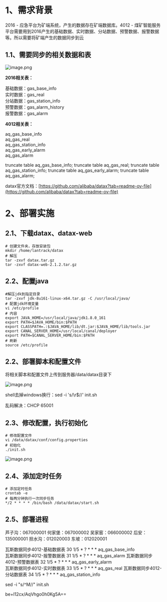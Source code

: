 

# 1、需求背景

  
2016 - 应急平台为矿端系统，产生的数据存在矿端数据库。4012 - 煤矿智能服务平台需要用到2016产生的基础数据、实时数据、分站数据、预警数据、报警数据等。所以需要将矿端产生的数据同步到云

## 1.1、需要同步的相关数据和表

![image.png](https://yancey-note-img.oss-cn-beijing.aliyuncs.com/20240412092455.png)

**2016相关表：**

基础数据：gas_base_info  
实时数据：gas_real  
分站数据：gas_station_info  
预警数据：gas_alarm_history  
报警数据：gas_alarm

**4012相关表：**

aq_gas_base_info  
aq_gas_real  
aq_gas_station_info  
aq_gas_early_alarm  
aq_gas_alarm


truncate table aq_gas_base_info;
truncate table aq_gas_real;
truncate table aq_gas_station_info;
truncate table aq_gas_early_alarm;
truncate table aq_gas_alarm;

datax官方文档：[https://github.com/alibaba/datax?tab=readme-ov-file](https://github.com/alibaba/datax?tab=readme-ov-file)

# 2、部署实施

## 2.1、下载datax、datax-web

```
# 创建文件夹，存放安装包
mkdir /home/lantrack/datax
# 解压
tar -zxvf datax.tar.gz
tar -zxvf datax-web-2.1.2.tar.gz
```

## 2.2、配置java

```shell
#解压jdk到指定目录
tar -zxvf jdk-8u161-linux-x64.tar.gz -C /usr/local/java/
# 配置jdk环境变量
vi /etc/profile
# 内容
export JAVA_HOME=/usr/local/java/jdk1.8.0_161
export PATH=$JAVA_HOME/bin:$PATH
export CLASSPATH=.:$JAVA_HOME/lib/dt.jar:$JAVA_HOME/lib/tools.jar
export CANAL_SERVER_HOME=/usr/local/canal/deployer
export PATH=$CANAL_SERVER_HOME/bin:$PATH
# 刷新
source /etc/profile
```



## 2.2、部署脚本和配置文件

将相关脚本和配置文件上传到服务器/data/datax目录下

![image.png](https://yancey-note-img.oss-cn-beijing.aliyuncs.com/20240412092510.png)

shell去掉windows换行：sed -i 's/\r$//' init.sh

乱码解决：CHCP 65001

## 2.3、修改配置，执行初始化

```
# 修改配置文件
vi /data/datax/conf/config.properties
# 初始化
./init.sh
```

![image.png](https://yancey-note-img.oss-cn-beijing.aliyuncs.com/20240412092525.png)

## 2.4、添加定时任务

```
# 添加定时任务
crontab -e
# 每两分钟执行一次同步任务
*/2 * * * * /bin/bash /data/datax/start.sh
```


## 2.5、部署进程

芦子沟：067000001
何家堡：067000002
吴家窑：066000002
后安：135000001
担水沟：012020003
东坡：012020001

瓦斯数据同步4012-基础数据表  30 1/5 * ? * * *   aq_gas_base_info  
瓦斯数据同步4012-报警数据表  31 1/5 * ? * * *   aq_gas_alarm
瓦斯数据同步4012-预警数据表  32 1/5 * ? * * *   aq_gas_early_alarm  
瓦斯数据同步4012-实时数据表  33 1/5 * ? * * *   aq_gas_real 
瓦斯数据同步4012-分站数据表  34 1/5 * ? * * *   aq_gas_station_info  


sed -i "s/^M//" init.sh

be+l12cx/AqVhgo0h0Kg5A==


 




